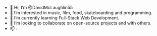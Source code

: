- 👋 Hi, I’m @DavidMcLaughlin55
- 👀 I’m interested in music, film, food, skateboarding and programming.
- 🌱 I’m currently learning Full-Stack Web Development.
- 💞️ I’m looking to collaborate on open-source projects and with others.
- 📫 .

<!---
DavidMcLaughlin55/DavidMcLaughlin55 is a ✨ special ✨ repository because its `README.md` (this file) appears on your GitHub profile.
You can click the Preview link to take a look at your changes.
--->
